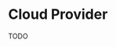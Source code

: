 # Cloud Provider

TODO

<!--
export KOPS_STATE_STORE=s3://clusters.dev.xyz.tld

kops create cluster --zones=us-east-1c useast1.dev.xyz.tld --yes
-->
